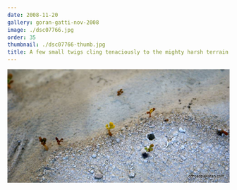 ```yaml
---
date: 2008-11-20
gallery: goran-gatti-nov-2008
image: ./dsc07766.jpg
order: 35
thumbnail: ./dsc07766-thumb.jpg
title: A few small twigs cling tenaciously to the mighty harsh terrain.
---
```


![A few small twigs cling tenaciously to the mighty harsh terrain.](./dsc07766.jpg)